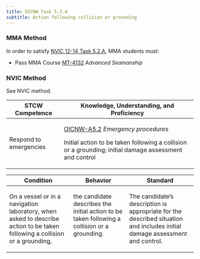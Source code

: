 ```yaml
---
title: OICNW Task 5.2.A 
subtitle: Action following collision or grounding
---
```



### MMA Method

In order to satisfy  [NVIC 12-14  Task  5.2.A](/stcw23/assets/images/nvic-12-14.pdf), MMA students must:

* Pass MMA Course  [MT-4132](MT-4132) *Advanced Seamanship*


### NVIC Method

<a onclick="togglevisibility('nvic_methods')" >See NVIC method.</a>

<div id='nvic_methods' class='hide'>

<table>
<thead>
<tr>
<th class='forty'> STCW Competence </th>
<th class='sixty'> Knowledge, Understanding, and Proficiency </th>
</tr>
</thead>




<tbody>
<tr><td markdown='1'>

Respond to emergencies

</td><td markdown='1'>

[OICNW-A5.2](../../tables/21.html#OICNW-A5.2) *Emergency procedures*

Initial action to be taken following a collision or a grounding; initial damage assessment and control

</td></tr>


</tbody>
</table>


<table>
<thead>
<tr><th class='twenty'>  Condition </th><th class='twenty'> Behavior </th><th  class='sixty'>Standard </th></tr>
</thead>
<tbody >



<tr><td markdown='1'>

On a vessel or in a navigation laboratory, when asked to describe action to be taken following a collision or a grounding,

</td><td markdown='1'>

the candidate describes the initial action to be taken following a collision or a grounding.

<br>

<div class="tooltip">
<span class="tooltiptext">
</span>
</div>


</td><td markdown='1'>

The candidate’s description is appropriate for the described situation and includes initial damage assessment and control.

</td></tr>
</tbody>
</table>
</div>
